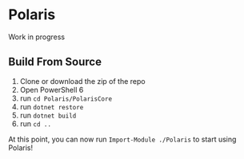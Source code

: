 # Polaris

Work in progress

## Build From Source

1. Clone or download the zip of the repo
1. Open PowerShell 6
1. run `cd Polaris/PolarisCore`
1. run `dotnet restore`
1. run `dotnet build`
1. run `cd ..`

At this point, you can now run `Import-Module ./Polaris` to start using Polaris!